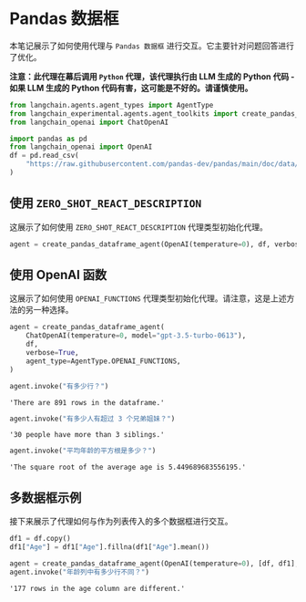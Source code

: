 # Pandas 数据框

本笔记展示了如何使用代理与 `Pandas 数据框` 进行交互。它主要针对问题回答进行了优化。

**注意：此代理在幕后调用 `Python` 代理，该代理执行由 LLM 生成的 Python 代码 - 如果 LLM 生成的 Python 代码有害，这可能是不好的。请谨慎使用。**

```python
from langchain.agents.agent_types import AgentType
from langchain_experimental.agents.agent_toolkits import create_pandas_dataframe_agent
from langchain_openai import ChatOpenAI
```

```python
import pandas as pd
from langchain_openai import OpenAI
df = pd.read_csv(
    "https://raw.githubusercontent.com/pandas-dev/pandas/main/doc/data/titanic.csv"
)
```

## 使用 `ZERO_SHOT_REACT_DESCRIPTION`

这展示了如何使用 `ZERO_SHOT_REACT_DESCRIPTION` 代理类型初始化代理。

```python
agent = create_pandas_dataframe_agent(OpenAI(temperature=0), df, verbose=True)
```

## 使用 OpenAI 函数

这展示了如何使用 `OPENAI_FUNCTIONS` 代理类型初始化代理。请注意，这是上述方法的另一种选择。

```python
agent = create_pandas_dataframe_agent(
    ChatOpenAI(temperature=0, model="gpt-3.5-turbo-0613"),
    df,
    verbose=True,
    agent_type=AgentType.OPENAI_FUNCTIONS,
)
```

```python
agent.invoke("有多少行？")
```

```output
'There are 891 rows in the dataframe.'
```

```python
agent.invoke("有多少人有超过 3 个兄弟姐妹？")
```

```output
'30 people have more than 3 siblings.'
```

```python
agent.invoke("平均年龄的平方根是多少？")
```

```output
'The square root of the average age is 5.449689683556195.'
```

## 多数据框示例

接下来展示了代理如何与作为列表传入的多个数据框进行交互。

```python
df1 = df.copy()
df1["Age"] = df1["Age"].fillna(df1["Age"].mean())
```

```python
agent = create_pandas_dataframe_agent(OpenAI(temperature=0), [df, df1], verbose=True)
agent.invoke("年龄列中有多少行不同？")
```

```output
'177 rows in the age column are different.'
```